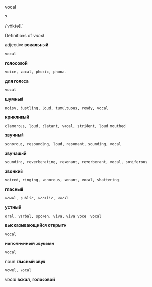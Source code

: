 vocal

?

/ˈvōk(ə)l/

Definitions of _vocal_

adjective
**вокальный**

    vocal
**голосовой**

    voice, vocal, phonic, phonal
**для голоса**

    vocal
**шумный**

    noisy, bustling, loud, tumultuous, rowdy, vocal
**крикливый**

    clamorous, loud, blatant, vocal, strident, loud-mouthed
**звучный**

    sonorous, resounding, loud, resonant, sounding, vocal
**звучащий**

    sounding, reverberating, resonant, reverberant, vocal, soniferous
**звонкий**

    voiced, ringing, sonorous, sonant, vocal, shattering
**гласный**

    vowel, public, vocalic, vocal
**устный**

    oral, verbal, spoken, viva, viva voce, vocal
**высказывающийся открыто**

    vocal
**наполненный звуками**

    vocal

noun
**гласный звук**

    vowel, vocal

_vocal_
**вокал**, **голосовой**